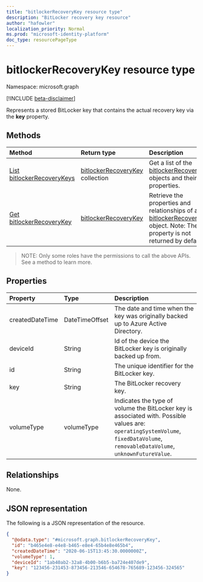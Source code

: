 ```yaml
---
title: "bitlockerRecoveryKey resource type"
description: "BitLocker recovery key resource"
author: "hafowler"
localization_priority: Normal
ms.prod: "microsoft-identity-platform"
doc_type: resourcePageType
---
```


# bitlockerRecoveryKey resource type

Namespace: microsoft.graph

[!INCLUDE [beta-disclaimer](../../includes/beta-disclaimer.md)]

Represents a stored BitLocker key that contains the actual recovery key via the **key** property.

## Methods
|Method|Return type|Description|
|:---|:---|:---|
|[List bitlockerRecoveryKeys](../api/bitlockerrecoverykey-list.md)|[bitlockerRecoveryKey](../resources/bitlockerrecoverykey.md) collection|Get a list of the [bitlockerRecoveryKey](../resources/bitlockerrecoverykey.md) objects and their properties.|
|[Get bitlockerRecoveryKey](../api/bitlockerrecoverykey-get.md)|[bitlockerRecoveryKey](../resources/bitlockerrecoverykey.md)|Retrieve the properties and relationships of a [bitlockerRecoveryKey](../resources/bitlockerrecoverykey.md) object. Note: The **key** property is not returned by default.|

> NOTE: Only some roles have the permissions to call the above APIs. See a method to learn more.

## Properties
|Property|Type|Description|
|:---|:---|:---|
|createdDateTime|DateTimeOffset|The date and time when the key was originally backed up to Azure Active Directory.|
|deviceId|String|Id of the device the BitLocker key is originally backed up from.|
|id|String|The unique identifier for the BitLocker key.|
|key|String|The BitLocker recovery key.|
|volumeType|volumeType|Indicates the type of volume the BitLocker key is associated with. Possible values are: `operatingSystemVolume`, `fixedDataVolume`, `removableDataVolume`, `unknownFutureValue`.|

## Relationships
None.

## JSON representation
The following is a JSON representation of the resource.
<!-- {
  "blockType": "resource",
  "keyProperty": "id",
  "@odata.type": "microsoft.graph.bitlockerRecoveryKey",
  "baseType": "microsoft.graph.entity",
  "openType": false
}
-->
``` json
{
  "@odata.type": "#microsoft.graph.bitlockerRecoveryKey",
  "id": "b465e4e8-e4e8-b465-e8e4-65b4e8e465b4",
  "createdDateTime": "2020-06-15T13:45:30.0000000Z",
  "volumeType": 1,
  "deviceId": "1ab40ab2-32a8-4b00-b6b5-ba724e407de9",
  "key": "123456-231453-873456-213546-654678-765689-123456-324565"
}
```


